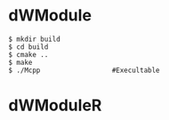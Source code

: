 # dWModule

```
$ mkdir build
$ cd build
$ cmake ..
$ make
$ ./Mcpp                  #Execultable
```
# dWModuleR
